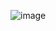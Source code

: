 ![image](https://github.com/KunjMaheshwari/Gemini-Chatbot/assets/93459418/997efad0-cf81-4039-bd9c-0ec3d23230fd)
